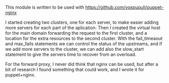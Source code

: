This module is written to be used with https://github.com/voxpupuli/puppet-nginx

I started creating two clusters, one for each server, 
to make easier adding more servers for each part of the aplication.
Then I created the virtual host for the main domain forwarding the request to the first cluster,
and a location for the extra resources to the second cluster. With the fail_timeaout and max_fails statements 
we can control the status of the upstreams, and if we add more servers to the cluster, we can add also the 
slow_start statement to give the servers time to recover from an overload.

For the forward proxy, I never did think that nginx can be used, but after a bit of research I found something 
that could work, and I wrote it for puppet+nginx.
